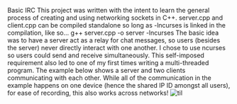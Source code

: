 Basic IRC
This project was written with the intent to learn the general process of creating and using networking sockets in C++. server.cpp and client.cpp can be compiled standalone so long as -lncurses is linked in the compilation, like so...
g++ server.cpp -o server -lncurses
The basic idea was to have a server act as a relay for chat messages, so users (besides the server) never directly interact with one another. I chose to use ncurses so users could send and receive simultaneously. This self-imposed requirement also led to one of my first times writing a multi-threaded program.
The example below shows a server and two clients communicating with each other. While all of the communication in the example happens on one device (hence the shared IP ID amongst all users), for ease of recording, this also works across networks!
![til](./Basic_C++_IRC.gif)
